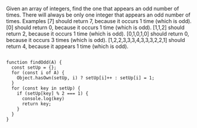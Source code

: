 Given an array of integers, find the one that appears an odd number of times.
There will always be only one integer that appears an odd number of times.
Examples
[7] should return 7, because it occurs 1 time (which is odd).
[0] should return 0, because it occurs 1 time (which is odd).
[1,1,2] should return 2, because it occurs 1 time (which is odd).
[0,1,0,1,0] should return 0, because it occurs 3 times (which is odd).
[1,2,2,3,3,3,4,3,3,3,2,2,1] should return 4, because it appears 1 time (which is odd).

<code>
function findOdd(A) {
  const setUp = {};
  for (const i of A) {
    Object.hasOwn(setUp, i) ? setUp[i]++ : setUp[i] = 1;
  }
  for (const key in setUp) {
    if (setUp[key] % 2 === 1) {
      console.log(key)
      return key;
    }
  }
}
</code>
